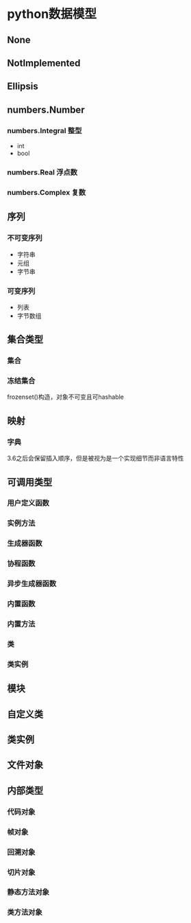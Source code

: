 # python数据模型

## None

## NotImplemented

## Ellipsis

## numbers.Number

### numbers.Integral 整型

- int
- bool

### numbers.Real 浮点数

### numbers.Complex 复数

## 序列

### 不可变序列

- 字符串
- 元组
- 字节串

### 可变序列

- 列表
- 字节数组

## 集合类型

### 集合

### 冻结集合

frozenset()构造，对象不可变且可hashable

## 映射

### 字典

3.6之后会保留插入顺序，但是被视为是一个实现细节而非语言特性

## 可调用类型

### 用户定义函数

### 实例方法

### 生成器函数

### 协程函数

### 异步生成器函数

### 内置函数

### 内置方法

### 类

### 类实例

## 模块

## 自定义类

## 类实例

## 文件对象

## 内部类型

### 代码对象

### 帧对象

### 回溯对象

### 切片对象

### 静态方法对象

### 类方法对象

